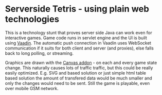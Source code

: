# Serverside Tetris - using plain web technologies

This is a technology stunt that proves server side Java can work even for
interactive games. Game code runs in servlet engine and the UI is built using
[Vaadin](http://vaadin.com/). The automatic push connection in Vaadin uses 
WebSocket communication if it suits for both client and server (and proxies), 
else falls back to long polling, or streaming. 

Graphics are drawn with the [Canvas addon](http://vaadin.com/directory#addon/canvas) - on 
each and every game state change. This naturally causes lots of traffic
traffic, but this could be really easily optimized. E.g. SVG and based 
solution or just simple html table based solution the amount of transfered data
 would be much smaller and only the changes would need to be sent. 
Still the game is playable, even over mobile GSM network.

	
